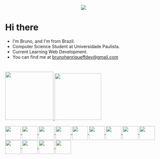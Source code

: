 <p align="center">
  <img src="https://readme-typing-svg.herokuapp.com/?size=35&duration=5000&color=DA4BA0&lines=Welcome,+Friend;">
</p>

# Hi there
- I'm Bruno, and I'm from Brazil.
- Computer Science Student at Universidade Paulista.
- Current Learning Web Development.
- You can find me at brunohenriqueffdev@gmail.com

#

<div align="left">
  <a href="https://github.com/brunohenriquef">
  <img height="155" src="https://github-readme-stats.vercel.app/api?username=brunohenriquef&show_icons=true&theme=radical&include_all_commits=true&count_private=true">
  <img height="150" src="https://github-readme-stats.vercel.app/api/top-langs/?username=brunohenriquef&layout=compact&langs_count=7&theme=radical">
</div>
  
  
<div style="display: inline_block"><br>
  <img align="center" height="45" width="50" src="https://cdn.jsdelivr.net/gh/devicons/devicon/icons/html5/html5-plain.svg" />
  <img align="center" height="45" width="50" src="https://cdn.jsdelivr.net/gh/devicons/devicon/icons/css3/css3-plain.svg" />
  <img align="center" height="45" width="50" src="https://cdn.jsdelivr.net/gh/devicons/devicon/icons/javascript/javascript-plain.svg" />
  <img align="center" height="45" width="50" src="https://cdn.jsdelivr.net/gh/devicons/devicon/icons/typescript/typescript-plain.svg" />
  <img align="center" height="45" width="50" src="https://cdn.jsdelivr.net/gh/devicons/devicon/icons/react/react-original.svg" />
  <img align="center" height="45" width="50" src="https://cdn.jsdelivr.net/gh/devicons/devicon/icons/python/python-plain.svg" />
  <img align="center" height="45" width="50" src="https://cdn.jsdelivr.net/gh/devicons/devicon/icons/bootstrap/bootstrap-plain.svg" />
  <img align="center" height="45" width="50" src="https://cdn.jsdelivr.net/gh/devicons/devicon/icons/sass/sass-original.svg" />
  <img align="center" height="45" width="50" src="https://cdn.jsdelivr.net/gh/devicons/devicon/icons/mysql/mysql-original.svg" />
  <img align="center" height="45" width="50" src="https://cdn.jsdelivr.net/gh/devicons/devicon/icons/mongodb/mongodb-original.svg" />
  <img align="center" height="45" width="50" src="https://cdn.jsdelivr.net/gh/devicons/devicon/icons/linux/linux-original.svg" />
  <img align="center" height="45" width="50" src="https://cdn.jsdelivr.net/gh/devicons/devicon/icons/windows8/windows8-original.svg" />
  <img align="center" height="45" width="50"src="https://cdn.jsdelivr.net/gh/devicons/devicon/icons/docker/docker-original.svg" />











</div>

